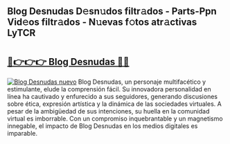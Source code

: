 ## Blog Desnudas D𝚎sn𝚞dos filtr𝚊dos - Parts-Ppn Vid𝚎os filtr𝚊dos - N𝚞evas f𝚘tos atr𝚊ctivas LyTCR

# <h2><a href="http://mb74yq.tromn.icu/?c=Blog+Desnudas">🔗👉👉👉 Blog Desnudas 🔗🔗</a></h2>

[![Blog Desnudas nuevo](https://i.imgur.com/pEAQMta.gif)](http://mb74yq.tromn.icu/?c=Blog+Desnudas)
Blog Desnudas, un personaje multifacético y estimulante, elude la comprensión fácil. Su innovadora personalidad en línea ha cautivado y enfurecido a sus seguidores, generando discusiones sobre ética, expresión artística y la dinámica de las sociedades virtuales. A pesar de la ambigüedad de sus intenciones, su huella en la comunidad virtual es imborrable. Con un compromiso inquebrantable y un magnetismo innegable, el impacto de Blog Desnudas en los medios digitales es imparable.
